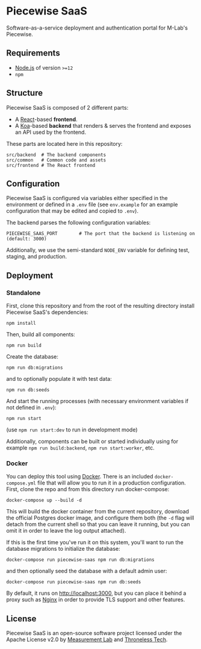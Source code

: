 # Piecewise SaaS

Software-as-a-service deployment and authentication portal for M-Lab's
Piecewise.

## Requirements

- [Node.js](https://nodejs.org) of version `>=12`
- `npm`

## Structure

Piecewise SaaS is composed of 2 different parts:

- A [React](https://reactjs.org/)-based **frontend**.
- A [Koa](https://koajs.com)-based **backend** that renders & serves the
  frontend and exposes an API used by the frontend.

These parts are located here in this repository:

```
src/backend  # The backend components
src/common   # Common code and assets
src/frontend # The React frontend
```

## Configuration

Piecewise SaaS is configured via variables either specified in the environment
or defined in a `.env` file (see `env.example` for an example configuration that
may be edited and copied to `.env`).

The backend parses the following configuration variables:

```
PIECEWISE_SAAS_PORT        # The port that the backend is listening on (default: 3000)
```

Additionally, we use the semi-standard `NODE_ENV` variable for defining test,
staging, and production.

## Deployment

### Standalone

First, clone this repository and from the root of the resulting directory
install Piecewise SaaS's dependencies:

```
npm install
```

Then, build all components:

```
npm run build
```

Create the database:

```
npm run db:migrations
```

and to optionally populate it with test data:

```
npm run db:seeds
```

And start the running processes (with necessary environment variables if not
defined in `.env`):

```
npm run start
```

(use `npm run start:dev` to run in development mode)

Additionally, components can be built or started individually using for example
`npm run build:backend`, `npm run start:worker`, etc.

### Docker

You can deploy this tool using [Docker](https://docker.io). There is an included
`docker-compose.yml` file that will allow you to run it in a production
configuration. First, clone the repo and from this directory run docker-compose:

```
docker-compose up --build -d
```

This will build the docker container from the current repository, download the
official Postgres docker image, and configure them both (the `-d` flag will
detach from the current shell so that you can leave it running, but you can omit
it in order to leave the log output attached).

If this is the first time you've run it on this system, you'll want to run the
database migrations to initialize the database:

```
docker-compose run piecewise-saas npm run db:migrations
```

and then optionally seed the database with a default admin user:

```
docker-compose run piecewise-saas npm run db:seeds
```

By default, it runs on [http://localhost:3000](http://localhost:3000), but you
can place it behind a proxy such as [Nginx](https://nginx.com) in order to
provide TLS support and other features.

## License

Piecewise SaaS is an open-source software project licensed under the Apache
License v2.0 by [Measurement Lab](https://measurementlab.net) and
[Throneless Tech](https://throneless.tech).
